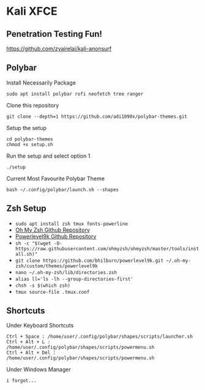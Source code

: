 # Kali XFCE

## Penetration Testing Fun!
https://github.com/zyairelai/kali-anonsurf

## Polybar
Install Necessarily Package
```
sudo apt install polybar rofi neofetch tree ranger
```

Clone this repository
```
git clone --depth=1 https://github.com/adi1090x/polybar-themes.git
```

Setup the setup
```
cd polybar-themes
chmod +x setup.sh
```

Run the setup and select option 1
```
./setup
```

Current Most Favourite Polybar Theme
```
bash ~/.config/polybar/launch.sh --shapes
```

## Zsh Setup
- `sudo apt install zsh tmux fonts-powerline`
- [Oh My Zsh Github Repository](https://github.com/ohmyzsh/ohmyzsh)
- [Powerlevel9k Github Repository](https://github.com/Powerlevel9k/powerlevel9k)
- `sh -c "$(wget -O- https://raw.githubusercontent.com/ohmyzsh/ohmyzsh/master/tools/install.sh)"`
- `git clone https://github.com/bhilburn/powerlevel9k.git ~/.oh-my-zsh/custom/themes/powerlevel9k`
- `nano ~/.oh-my-zsh/lib/directories.zsh`
- `alias ll='ls -lh --group-directories-first'`
- `chsh -s $(which zsh)`
- `tmux source-file .tmux.conf`

## Shortcuts
Under Keyboard Shortcuts
```
Ctrl + Space : /home/user/.config/polybar/shapes/scripts/launcher.sh
Ctrl + Alt + L : /home/user/.config/polybar/shapes/scripts/powermenu.sh
Ctrl + Alt + Del : /home/user/.config/polybar/shapes/scripts/powermenu.sh
```

Under Windows Manager
```
i forgot...
```

